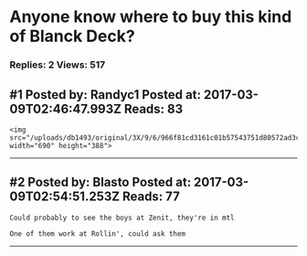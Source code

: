 # Anyone know where to buy this kind of Blanck Deck?

### Replies: 2 Views: 517

## \#1 Posted by: Randyc1 Posted at: 2017-03-09T02:46:47.993Z Reads: 83

```
<img src="/uploads/db1493/original/3X/9/6/966f81cd3161c01b57543751d80572ad3cd4ac48.png" width="690" height="388">
```

---
## \#2 Posted by: Blasto Posted at: 2017-03-09T02:54:51.253Z Reads: 77

```
Could probably to see the boys at Zenit, they're in mtl

One of them work at Rollin', could ask them
```

---
